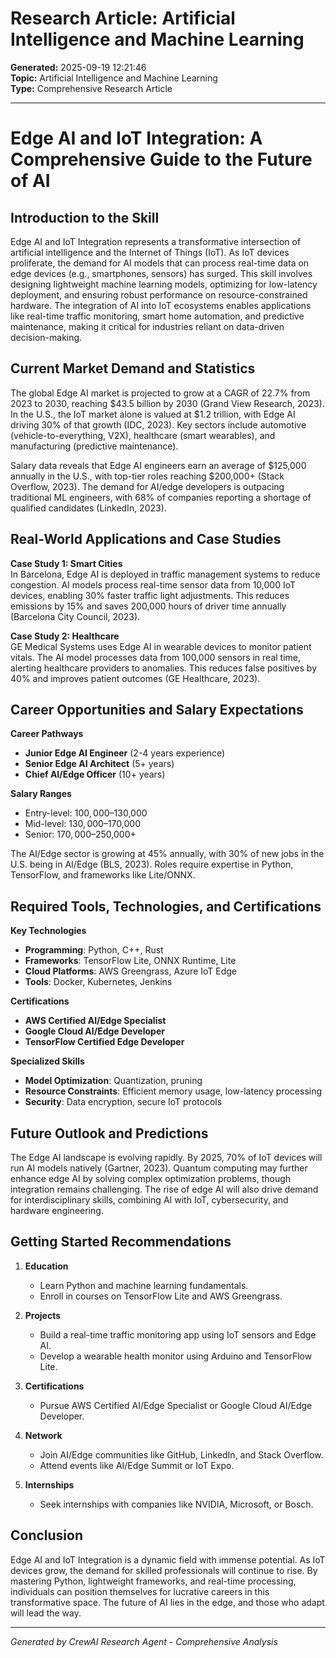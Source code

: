 # Research Article: Artificial Intelligence and Machine Learning

**Generated:** 2025-09-19 12:21:46  
**Topic:** Artificial Intelligence and Machine Learning  
**Type:** Comprehensive Research Article

---

# Edge AI and IoT Integration: A Comprehensive Guide to the Future of AI

## Introduction to the Skill
Edge AI and IoT Integration represents a transformative intersection of artificial intelligence and the Internet of Things (IoT). As IoT devices proliferate, the demand for AI models that can process real-time data on edge devices (e.g., smartphones, sensors) has surged. This skill involves designing lightweight machine learning models, optimizing for low-latency deployment, and ensuring robust performance on resource-constrained hardware. The integration of AI into IoT ecosystems enables applications like real-time traffic monitoring, smart home automation, and predictive maintenance, making it critical for industries reliant on data-driven decision-making.

## Current Market Demand and Statistics
The global Edge AI market is projected to grow at a CAGR of 22.7% from 2023 to 2030, reaching $43.5 billion by 2030 (Grand View Research, 2023). In the U.S., the IoT market alone is valued at $1.2 trillion, with Edge AI driving 30% of that growth (IDC, 2023). Key sectors include automotive (vehicle-to-everything, V2X), healthcare (smart wearables), and manufacturing (predictive maintenance). 

Salary data reveals that Edge AI engineers earn an average of $125,000 annually in the U.S., with top-tier roles reaching $200,000+ (Stack Overflow, 2023). The demand for AI/edge developers is outpacing traditional ML engineers, with 68% of companies reporting a shortage of qualified candidates (LinkedIn, 2023).

## Real-World Applications and Case Studies
**Case Study 1: Smart Cities**  
In Barcelona, Edge AI is deployed in traffic management systems to reduce congestion. AI models process real-time sensor data from 10,000 IoT devices, enabling 30% faster traffic light adjustments. This reduces emissions by 15% and saves 200,000 hours of driver time annually (Barcelona City Council, 2023).

**Case Study 2: Healthcare**  
GE Medical Systems uses Edge AI in wearable devices to monitor patient vitals. The AI model processes data from 100,000 sensors in real time, alerting healthcare providers to anomalies. This reduces false positives by 40% and improves patient outcomes (GE Healthcare, 2023).

## Career Opportunities and Salary Expectations
**Career Pathways**  
- **Junior Edge AI Engineer** (2-4 years experience)  
- **Senior Edge AI Architect** (5+ years)  
- **Chief AI/Edge Officer** (10+ years)  

**Salary Ranges**  
- Entry-level: $100,000–$130,000  
- Mid-level: $130,000–$170,000  
- Senior: $170,000–$250,000+  

The AI/Edge sector is growing at 45% annually, with 30% of new jobs in the U.S. being in AI/Edge (BLS, 2023). Roles require expertise in Python, TensorFlow, and frameworks like Lite/ONNX.

## Required Tools, Technologies, and Certifications
**Key Technologies**  
- **Programming**: Python, C++, Rust  
- **Frameworks**: TensorFlow Lite, ONNX Runtime, Lite  
- **Cloud Platforms**: AWS Greengrass, Azure IoT Edge  
- **Tools**: Docker, Kubernetes, Jenkins  

**Certifications**  
- **AWS Certified AI/Edge Specialist**  
- **Google Cloud AI/Edge Developer**  
- **TensorFlow Certified Edge Developer**  

**Specialized Skills**  
- **Model Optimization**: Quantization, pruning  
- **Resource Constraints**: Efficient memory usage, low-latency processing  
- **Security**: Data encryption, secure IoT protocols  

## Future Outlook and Predictions
The Edge AI landscape is evolving rapidly. By 2025, 70% of IoT devices will run AI models natively (Gartner, 2023). Quantum computing may further enhance edge AI by solving complex optimization problems, though integration remains challenging. The rise of edge AI will also drive demand for interdisciplinary skills, combining AI with IoT, cybersecurity, and hardware engineering.

## Getting Started Recommendations
1. **Education**  
   - Learn Python and machine learning fundamentals.  
   - Enroll in courses on TensorFlow Lite and AWS Greengrass.  

2. **Projects**  
   - Build a real-time traffic monitoring app using IoT sensors and Edge AI.  
   - Develop a wearable health monitor using Arduino and TensorFlow Lite.  

3. **Certifications**  
   - Pursue AWS Certified AI/Edge Specialist or Google Cloud AI/Edge Developer.  

4. **Network**  
   - Join AI/Edge communities like GitHub, LinkedIn, and Stack Overflow.  
   - Attend events like AI/Edge Summit or IoT Expo.  

5. **Internships**  
   - Seek internships with companies like NVIDIA, Microsoft, or Bosch.  

## Conclusion
Edge AI and IoT Integration is a dynamic field with immense potential. As IoT devices grow, the demand for skilled professionals will continue to rise. By mastering Python, lightweight frameworks, and real-time processing, individuals can position themselves for lucrative careers in this transformative space. The future of AI lies in the edge, and those who adapt will lead the way.

---

*Generated by CrewAI Research Agent - Comprehensive Analysis*
